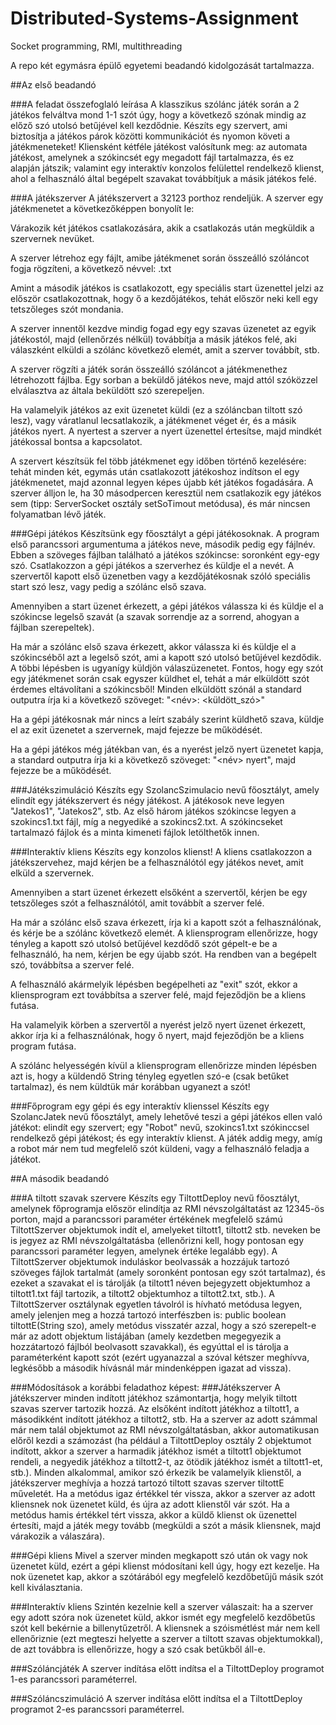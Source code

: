 # Distributed-Systems-Assignment
Socket programming, RMI, multithreading

A repo két egymásra épülő egyetemi beadandó kidolgozását tartalmazza.

##Az első beadandó

###A feladat összefoglaló leírása
A klasszikus szólánc játék során a 2 játékos felváltva mond 1-1 szót úgy, hogy a következő szónak mindig az előző szó utolsó betűjével kell kezdődnie. Készíts egy szervert, ami biztosítja a játékos párok közötti kommunikációt és nyomon követi a játékmeneteket! Kliensként kétféle játékost valósítunk meg: az automata játékost, amelynek a szókincsét egy megadott fájl tartalmazza, és ez alapján játszik; valamint egy interaktív konzolos felülettel rendelkező klienst, ahol a felhasználó által begépelt szavakat továbbítjuk a másik játékos felé.

###A játékszerver
A játékszervert a 32123 porthoz rendeljük. A szerver egy játékmenetet a következőképpen bonyolít le:

Várakozik két játékos csatlakozására, akik a csatlakozás után megküldik a szervernek nevüket.

A szerver létrehoz egy fájlt, amibe játékmenet során összeálló szóláncot fogja rögzíteni, a következő névvel: <jatekos1>_<jatekos2>_<idobelyeg>.txt

Amint a második játékos is csatlakozott, egy speciális start üzenettel jelzi az először csatlakozottnak, hogy ő a kezdőjátékos, tehát először neki kell egy tetszőleges szót mondania.

A szerver innentől kezdve mindig fogad egy egy szavas üzenetet az egyik játékostól, majd (ellenőrzés nélkül) továbbítja a másik játékos felé, aki válaszként elküldi a szólánc következő elemét, amit a szerver továbbít, stb.

A szerver rögzíti a játék során összeálló szóláncot a játékmenethez létrehozott fájlba. Egy sorban a beküldő játékos neve, majd attól szóközzel elválasztva az általa beküldött szó szerepeljen.

Ha valamelyik játékos az exit üzenetet küldi (ez a szóláncban tiltott szó lesz), vagy váratlanul lecsatlakozik, a játékmenet véget ér, és a másik játékos nyert. A nyertest a szerver a nyert üzenettel értesítse, majd mindkét játékossal bontsa a kapcsolatot.

A szervert készítsük fel több játékmenet egy időben történő kezelésére: tehát minden két, egymás után csatlakozott játékoshoz indítson el egy játékmenetet, majd azonnal legyen képes újabb két játékos fogadására. A szerver álljon le, ha 30 másodpercen keresztül nem csatlakozik egy játékos sem (tipp: ServerSocket osztály setSoTimout metódusa), és már nincsen folyamatban lévő játék.

###Gépi játékos
Készítsünk egy főosztályt a gépi játékosoknak. A program első parancssori argumentuma a játékos neve, második pedig egy fájlnév. Ebben a szöveges fájlban található a játékos szókincse: soronként egy-egy szó. Csatlakozzon a gépi játékos a szerverhez és küldje el a nevét. A szervertől kapott első üzenetben vagy a kezdőjátékosnak szóló speciális start szó lesz, vagy pedig a szólánc első szava.

Amennyiben a start üzenet érkezett, a gépi játékos válassza ki és küldje el a szókincse legelső szavát (a szavak sorrendje az a sorrend, ahogyan a fájlban szerepeltek).

Ha már a szólánc első szava érkezett, akkor válassza ki és küldje el a szókincséből azt a legelső szót, ami a kapott szó utolsó betűjével kezdődik. A többi lépésben is ugyanígy küldjön válaszüzenetet. Fontos, hogy egy szót egy játékmenet során csak egyszer küldhet el, tehát a már elküldött szót érdemes eltávolítani a szókincsből! Minden elküldött szónál a standard outputra írja ki a következő szöveget: "<név>: <küldött_szó>"

Ha a gépi játékosnak már nincs a leírt szabály szerint küldhető szava, küldje el az exit üzenetet a szervernek, majd fejezze be működését.

Ha a gépi játékos még játékban van, és a nyerést jelző nyert üzenetet kapja, a standard outputra írja ki a következő szöveget: "<név> nyert", majd fejezze be a működését.

###Játékszimuláció
Készíts egy SzolancSzimulacio nevű főosztályt, amely elindít egy játékszervert és négy játékost. A játékosok neve legyen "Jatekos1", "Jatekos2", stb. Az első három játékos szókincse legyen a szokincs1.txt fájl, míg a negyediké a szokincs2.txt. A szókincseket tartalmazó fájlok és a minta kimeneti fájlok letölthetők innen.

###Interaktív kliens
Készíts egy konzolos klienst! A kliens csatlakozzon a játékszervehez, majd kérjen be a felhasználótól egy játékos nevet, amit elküld a szervernek.

Amennyiben a start üzenet érkezett elsőként a szervertől, kérjen be egy tetszőleges szót a felhasználótól, amit továbbít a szerver felé.

Ha már a szólánc első szava érkezett, írja ki a kapott szót a felhasználónak, és kérje be a szólánc következő elemét. A kliensprogram ellenőrizze, hogy tényleg a kapott szó utolsó betűjével kezdődő szót gépelt-e be a felhasználó, ha nem, kérjen be egy újabb szót. Ha rendben van a begépelt szó, továbbítsa a szerver felé.

A felhasználó akármelyik lépésben begépelheti az "exit" szót, ekkor a kliensprogram ezt továbbítsa a szerver felé, majd fejeződjön be a kliens futása.

Ha valamelyik körben a szervertől a nyerést jelző nyert üzenet érkezett, akkor írja ki a felhasználónak, hogy ő nyert, majd fejeződjön be a kliens program futása.

A szólánc helyességén kívül a kliensprogram ellenőrizze minden lépésben azt is, hogy a küldendő String tényleg egyetlen szó-e (csak betűket tartalmaz), és nem küldtük már korábban ugyanezt a szót!

###Főprogram egy gépi és egy interaktív klienssel
Készíts egy SzolancJatek nevű főosztályt, amely lehetővé teszi a gépi játékos ellen való játékot: elindít egy szervert; egy "Robot" nevű, szokincs1.txt szókinccsel rendelkező gépi játékost; és egy interaktív klienst. A játék addig megy, amíg a robot már nem tud megfelelő szót küldeni, vagy a felhasználó feladja a játékot.

##A második beadandó

###A tiltott szavak szervere
Készíts egy TiltottDeploy nevű főosztályt, amelynek főprogramja először elindítja az RMI névszolgáltatást az 12345-ös porton, majd a parancssori paraméter értékének megfelelő számú TiltottSzerver objektumok indít el, amelyeket tiltott1, tiltott2 stb. neveken be is jegyez az RMI névszolgáltatásba (ellenőrizni kell, hogy pontosan egy parancssori paraméter legyen, amelynek értéke legalább egy). A TiltottSzerver objektumok induláskor beolvassák a hozzájuk tartozó szöveges fájlok tartalmát (amely soronként pontosan egy szót tartalmaz), és ezeket a szavakat el is tárolják (a tiltott1 néven bejegyzett objektumhoz a tiltott1.txt fájl tartozik, a tiltott2 objektumhoz a tiltott2.txt, stb.). A TiltottSzerver osztálynak egyetlen távolról is hívható metódusa legyen, amely jelenjen meg a hozzá tartozó interfészben is: public boolean tiltottE(String szo), amely metódus visszatér azzal, hogy a szó szerepelt-e már az adott objektum listájában (amely kezdetben megegyezik a hozzátartozó fájlból beolvasott szavakkal), és egyúttal el is tárolja a paraméterként kapott szót (ezért ugyanazzal a szóval kétszer meghívva, legkésőbb a második hívásnál már mindenképpen igazat ad vissza).

###Módosítások a korábbi feladathoz képest:
###Játékszerver
A játékszerver minden indított játékhoz számontartja, hogy melyik tiltott szavas szerver tartozik hozzá. Az elsőként indított játékhoz a tiltott1, a másodikként indított játékhoz a tiltott2, stb. Ha a szerver az adott számmal már nem talál objektumot az RMI névszolgáltatásban, akkor automatikusan előről kezdi a számozást (ha például a TiltottDeploy osztály 2 objektumot indított, akkor a szerver a harmadik játékhoz ismét a tiltott1 objektumot rendeli, a negyedik játékhoz a tiltott2-t, az ötödik játékhoz ismét a tiltott1-et, stb.). Minden alkalommal, amikor szó érkezik be valamelyik klienstől, a játékszerver meghívja a hozzá tartozó tiltott szavas szerver tiltottE műveletét. Ha a metódus igaz értékkel tér vissza, akkor a szerver az adott kliensnek nok üzenetet küld, és újra az adott klienstől vár szót. Ha a metódus hamis értékkel tért vissza, akkor a küldő klienst ok üzenettel értesíti, majd a játék megy tovább (megküldi a szót a másik kliensnek, majd várakozik a válaszára).

###Gépi kliens
Mivel a szerver minden megkapott szó után ok vagy nok üzenetet küld, ezért a gépi klienst módosítani kell úgy, hogy ezt kezelje. Ha nok üzenetet kap, akkor a szótárából egy megfelelő kezdőbetűjű másik szót kell kiválasztania.

###Interaktív kliens
Szintén kezelnie kell a szerver válaszait: ha a szerver egy adott szóra nok üzenetet küld, akkor ismét egy megfelelő kezdőbetűs szót kell bekérnie a billenytűzetről. A kliensnek a szóismétlést már nem kell ellenőriznie (ezt megteszi helyette a szerver a tiltott szavas objektumokkal), de azt továbbra is ellenőrizze, hogy a szó csak betűkből áll-e.

###Szóláncjáték
A szerver indítása előtt indítsa el a TiltottDeploy programot 1-es parancssori paraméterrel.

###Szóláncszimuláció
A szerver indítása előtt indítsa el a TiltottDeploy programot 2-es parancssori paraméterrel.
